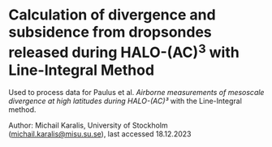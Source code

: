 # Calculation of divergence and subsidence from dropsondes released during HALO-(AC)$^3$ with Line-Integral Method

Used to process data for Paulus et al. _Airborne measurements of mesoscale divergence at high latitudes during HALO-(AC)³_ with the Line-Integral method.

Author: Michail Karalis, University of Stockholm (michail.karalis@misu.su.se), last accessed 18.12.2023